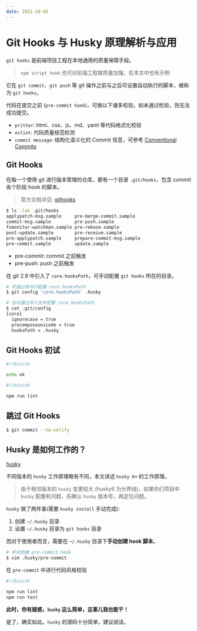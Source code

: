 ```yaml
---
date: 2021-10-05
---
```


# Git Hooks 与 Husky 原理解析与应用

`git hooks` 是前端项目工程在本地通用的质量保障手段。

> `npm script hook` 也可对前端工程做质量加强，在本文中也有示例

它在 `git commit`、`git push` 等 git 操作之前与之后可设置自动执行的脚本，被称为 `git hooks`。

代码在提交之前 (`pre-commit hook`)，可做以下诸多校验。如未通过检验，则无法成功提交。

+ `pritter`: html、css、js、md、yaml 等代码格式化校验
+ `eslint`: 代码质量规范检测
+ `commit message`: 结构化语义化的 Commit 信息，可参考 [Conventional Commits](https://www.conventionalcommits.org/en/v1.0.0/)

## Git Hooks

在每一个使用 git 进行版本管理的仓库，都有一个目录 `.git/hooks`，包含 commit 各个阶段 hook 的脚本。

> 官方文档详见: [githooks](https://git-scm.com/docs/githooks)

``` bash
$ ls -lah .git/hooks
applypatch-msg.sample     pre-merge-commit.sample
commit-msg.sample         pre-push.sample
fsmonitor-watchman.sample pre-rebase.sample
post-update.sample        pre-receive.sample
pre-applypatch.sample     prepare-commit-msg.sample
pre-commit.sample         update.sample
```

+ pre-commit: commit 之前触发
+ pre-push: push 之前触发

在 git 2.9 中引入了 `core.hooksPath`，可手动配置 `git hooks` 所在的目录。

``` bash
# 可通过命令行配置 core.hooksPath
$ git config 'core.hooksPath' .husky

# 也可通过写入文件配置 core.hooksPath
$ cat .git/config
[core]
  ignorecase = true
  precomposeunicode = true
  hooksPath = .husky
```

## Git Hooks 初试

``` bash
#!/bin/sh

echo ok
```

``` bash
#!/bin/sh

npm run lint
```

## 跳过 Git Hooks

``` bash
$ git commit --no-verify
```

## Husky 是如何工作的？

[husky](https://github.com/typicode/husky) 

不同版本的 `husky` 工作原理略有不同，本文讲述 `husky 6+` 的工作原理。

> 由于相邻版本的 `husky` 变更较大 (husky6 为分界线)，如果你们项目中 `husky` 配置有问题，先确认 `husky` 版本号，再定位问题。

`husky` 做了两件事(需要 `husky install` 手动完成):

1. 创建 `~/.husky` 目录
1. 设置 `~/.husky` 目录为 `git hooks` 目录

而对于使用者而言，需要在 `~/.husky` 目录下**手动创建 hook 脚本**。

``` bash
# 手动创建 pre-commit hook
$ vim .husky/pre-commit
```

在 `pre-commit` 中进行代码风格校验

``` bash
#!/bin/sh

npm run lint
npm run test
```

**此时，你有疑惑，`husky` 这么简单，这事儿我也能干！**

是了，确实如此。`husky` 的源码十分简单，建议阅读。
